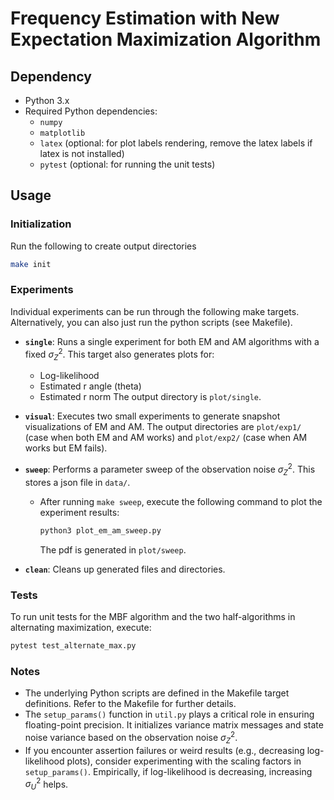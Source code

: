 # Frequency Estimation with New Expectation Maximization Algorithm

## Dependency
- Python 3.x
- Required Python dependencies:
  - `numpy`
  - `matplotlib`
  - `latex` (optional: for plot labels rendering, remove the latex labels if latex is not installed)
  - `pytest` (optional: for running the unit tests)


## Usage

### Initialization
Run the following to create output directories
```bash
make init
```

### Experiments
Individual experiments can be run through the following make targets.  Alternatively, you can also just run the python scripts (see Makefile).

- **`single`**: Runs a single experiment for both EM and AM algorithms with a fixed $\sigma^2_Z$. This target also generates plots for:
  - Log-likelihood
  - Estimated r angle (theta)
  - Estimated r norm
  The output directory is `plot/single`.

- **`visual`**: Executes two small experiments to generate snapshot visualizations of EM and AM. The output directories are `plot/exp1/` (case when both EM and AM works) and `plot/exp2/` (case when AM works but EM fails).

- **`sweep`**: Performs a parameter sweep of the observation noise $\sigma^2_Z$. This stores a json file in `data/`.
  - After running `make sweep`, execute the following command to plot the experiment results:

    ```bash
    python3 plot_em_am_sweep.py
    ```
    The pdf is generated in `plot/sweep`.

- **`clean`**: Cleans up generated files and directories.

### Tests
To run unit tests for the MBF algorithm and the two half-algorithms in alternating maximization, execute:

```bash
pytest test_alternate_max.py
```

### Notes

- The underlying Python scripts are defined in the Makefile target definitions. Refer to the Makefile for further details.
- The `setup_params()` function in `util.py` plays a critical role in ensuring floating-point precision. It initializes variance matrix messages and state noise variance based on the observation noise $\sigma^2_Z$.
- If you encounter assertion failures or weird results (e.g., decreasing log-likelihood plots), consider experimenting with the scaling factors in `setup_params()`. Empirically, if log-likelihood is decreasing, increasing $\sigma^2_U$ helps.



